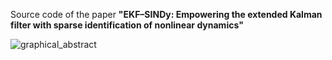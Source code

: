 Source code of the paper **"EKF–SINDy: Empowering the extended Kalman filter with sparse identification of nonlinear dynamics"**

![graphical_abstract](https://github.com/ContiPaolo/EKF-SINDy/assets/51111500/4b9a242b-4ca8-4076-986e-2865a80737d5)
